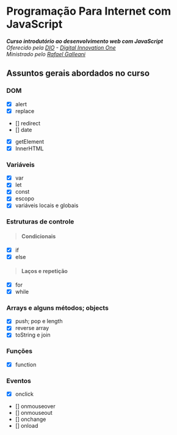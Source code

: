 # Programação Para Internet com JavaScript
_**Curso introdutório ao desenvolvimento web com JavaScript**_\
_Oferecido pela [DIO](https://digitalinnovation.one/) - [Digital Innovation One](https://github.com/digitalinnovationone)_\
_Ministrado pelo [Rafael Galleani](https://github.com/rafegal)_
## Assuntos gerais abordados no curso
### DOM
- [x] alert
- [x] replace
- [] redirect
- [] date
- [x] getElement
- [x] InnerHTML
### Variáveis
- [x] var
- [x] let
- [x] const
- [x] escopo
- [x] variáveis locais e globais
### Estruturas de controle
> #### Condicionais
- [x] if
- [x] else
> #### Laços e repetição
- [x] for
- [x] while
### Arrays e alguns métodos; objects  
- [x] push; pop e length
- [x] reverse array
- [x] toString e join
### Funções
- [x] function
### Eventos
- [x] onclick
- [] onmouseover
- [] onmouseout
- [] onchange
- [] onload
